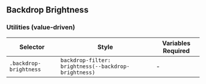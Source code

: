 ## Backdrop Brightness

### Utilities (value-driven)

| Selector               | Style                                                | Variables Required |
| ---------------------- | ---------------------------------------------------- | ------------------ |
| `.backdrop-brightness` | `backdrop-filter: brightness(--backdrop-brightness)` | -                  |
